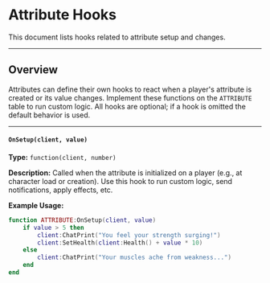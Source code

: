 # Attribute Hooks

This document lists hooks related to attribute setup and changes.

---

## Overview

Attributes can define their own hooks to react when a player's attribute is created or its value changes. Implement these functions on the `ATTRIBUTE` table to run custom logic. All hooks are optional; if a hook is omitted the default behavior is used.

---

#### `OnSetup(client, value)`

**Type:** `function(client, number)`

**Description:** Called when the attribute is initialized on a player (e.g., at character load or creation). Use this hook to run custom logic, send notifications, apply effects, etc.

**Example Usage:**

```lua
function ATTRIBUTE:OnSetup(client, value)
    if value > 5 then
        client:ChatPrint("You feel your strength surging!")
        client:SetHealth(client:Health() + value * 10)
    else
        client:ChatPrint("Your muscles ache from weakness...")
    end
end
```
